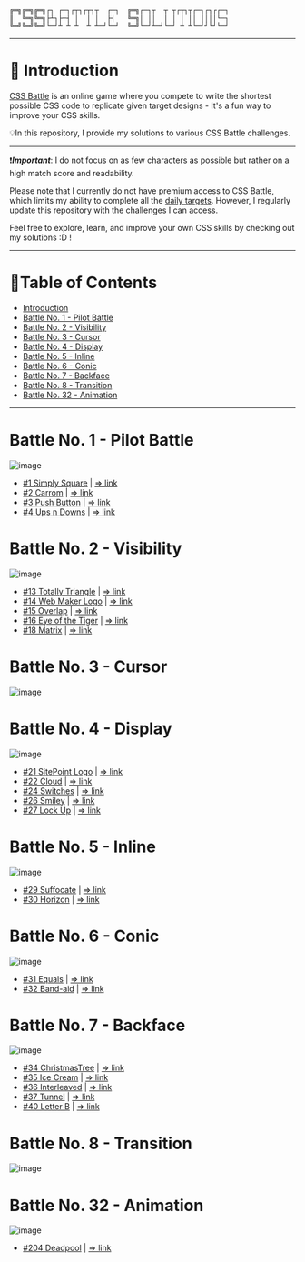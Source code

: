 ```
╔═╗╔═╗╔═╗┌┐ ┌─┐┌┬┐┌┬┐┬  ┌─┐  ╔═╗┌─┐┬  ┬ ┬┌┬┐┬┌─┐┌┐┌┌─┐
║  ╚═╗╚═╗├┴┐├─┤ │  │ │  ├┤   ╚═╗│ ││  │ │ │ ││ ││││└─┐
╚═╝╚═╝╚═╝└─┘┴ ┴ ┴  ┴ ┴─┘└─┘  ╚═╝└─┘┴─┘└─┘ ┴ ┴└─┘┘└┘└─┘
```
---

# 📖 Introduction
[CSS Battle](https://cssbattle.dev/) is an online game where you compete to write the shortest possible CSS code to replicate given target designs - It's a fun way to improve your CSS skills.

💡In this repository, I provide my solutions to various CSS Battle challenges.

---

❗***Important***: I do not focus on as few characters as possible but rather on a high match score and readability.

Please note that I currently do not have premium access to CSS Battle, which limits my ability to complete all the [daily targets](./Daily%20Targets/). However, I regularly update this repository with the challenges I can access.

Feel free to explore, learn, and improve your own CSS skills by checking out my solutions :D !

---

# 🧭Table of Contents

- [Introduction](#introduction)
- [Battle No. 1 - Pilot Battle](#battle-no-1---pilot-battle)
- [Battle No. 2 - Visibility](#battle-no-2---visibility)
- [Battle No. 3 - Cursor](#battle-no-3---cursor)
- [Battle No. 4 - Display](#battle-no-4---display)
- [Battle No. 5 - Inline](#battle-no-5---inline)
- [Battle No. 6 - Conic](#battle-no-6---conic)
- [Battle No. 7 - Backface](#battle-no-7---backface)
- [Battle No. 8 - Transition](#battle-no-8---transition)
- [Battle No. 32 - Animation](#battle-no-32---animation)

---

# Battle No. 1 - Pilot Battle

![image](https://github.com/user-attachments/assets/15b8c9f0-bef3-435b-bb26-b6e92c1507fa)
- [#1 Simply Square](./Monthly%20Targets/Battle-01-PilotBattle/01-SimplySquare.html) | [=> link](https://cssbattle.dev/play/1)
- [#2 Carrom](./Monthly%20Targets/Battle-01-PilotBattle/02-Carrom.html) | [=> link](https://cssbattle.dev/play/2)
- [#3 Push Button](./Monthly%20Targets/Battle-01-PilotBattle/03-PushButton.html) | [=> link](https://cssbattle.dev/play/3)
- [#4 Ups n Downs](./Monthly%20Targets/Battle-01-PilotBattle/04-UpsAndDowns.html) | [=> link](https://cssbattle.dev/play/4)

# Battle No. 2 - Visibility
![image](https://github.com/user-attachments/assets/5c7a0574-25b7-477c-b393-1e61327b8850)
- [#13 Totally Triangle](./Monthly%20Targets/Battle-02-Visibility/13-TotallyTriangle.html) | [=> link](https://cssbattle.dev/play/13)
- [#14 Web Maker Logo](./Monthly%20Targets/Battle-02-Visibility/14-WebMakerLogo.html) | [=> link](https://cssbattle.dev/play/14)
- [#15 Overlap](./Monthly%20Targets/Battle-02-Visibility/15-Overlap.html) | [=> link](https://cssbattle.dev/play/15)
- [#16 Eye of the Tiger](./Monthly%20Targets/Battle-02-Visibility/16-EyeOfTheTiger.html) | [=> link](https://cssbattle.dev/play/16)
- [#18 Matrix](./Monthly%20Targets/Battle-02-Visibility/18-Matrix.html) | [=> link](https://cssbattle.dev/play/18)

# Battle No. 3 - Cursor
![image](https://github.com/user-attachments/assets/a194fb72-ea95-447a-92f2-3dfd8b4d5bf4)

# Battle No. 4 - Display
![image](https://github.com/user-attachments/assets/b1b809dc-e39e-455a-996d-b09e2a05ebda)
- [#21 SitePoint Logo](./Monthly%20Targets/Battle-04-Display/21-SitePointLogo.html) | [=> link](https://cssbattle.dev/play/21)
- [#22 Cloud](./Monthly%20Targets/Battle-04-Display/22-Cloud.html) | [=> link](https://cssbattle.dev/play/22)
- [#24 Switches](./Monthly%20Targets/Battle-04-Display/24-Switches.html) | [=> link](https://cssbattle.dev/play/24)
- [#26 Smiley](./Monthly%20Targets/Battle-04-Display/26-Smiley.html) | [=> link](https://cssbattle.dev/play/26)
- [#27 Lock Up](./Monthly%20Targets/Battle-04-Display/27-LockUp.html) | [=> link](https://cssbattle.dev/play/27)

# Battle No. 5 - Inline
![image](https://github.com/user-attachments/assets/a4ca6e22-44ca-4b34-83a3-bb2c78f5f9c5)
- [#29 Suffocate](./Monthly%20Targets/Battle-05-Inline/29-Inline.html) | [=> link](https://cssbattle.dev/play/29)
- [#30 Horizon](./Monthly%20Targets/Battle-05-Inline/30-Horizon.html) | [=> link](https://cssbattle.dev/play/30)

# Battle No. 6 - Conic
![image](https://github.com/user-attachments/assets/c227392d-478b-44ba-af76-f25aac5d6488)
- [#31 Equals](./Monthly%20Targets/Battle-06-Conic/31-Equals.html) | [=> link](https://cssbattle.dev/play/31)
- [#32 Band-aid](./Monthly%20Targets/Battle-06-Conic/32-Band-aid.html) | [=> link](https://cssbattle.dev/play/32)

# Battle No. 7 - Backface
![image](https://github.com/user-attachments/assets/de631033-efd7-4975-9192-9e53a265da8e)
- [#34 ChristmasTree](./Monthly%20Targets/Battle-07-Backface/34-ChristmasTree.html) | [=> link](https://cssbattle.dev/play/34)
- [#35 Ice Cream](./Monthly%20Targets/Battle-07-Backface/35-IceCream.html) | [=> link](https://cssbattle.dev/play/35)
- [#36 Interleaved](./Monthly%20Targets/Battle-07-Backface/36-Interleaved.html) | [=> link](https://cssbattle.dev/play/36)
- [#37 Tunnel](./Monthly%20Targets/Battle-07-Backface/37-Tunnel.html) | [=> link](https://cssbattle.dev/play/37)
- [#40 Letter B](./Monthly%20Targets/Battle-07-Backface/40-LetterB.html) | [=> link](https://cssbattle.dev/play/40)

# Battle No. 8 - Transition
![image](https://github.com/user-attachments/assets/bfa067e6-18d5-4423-96ca-34e25bd1315f)

# Battle No. 32 - Animation
![image](https://github.com/user-attachments/assets/07099eb5-a495-4b78-82c2-cd3daf2d8d75)
- [#204 Deadpool](./Monthly%20Targets/Battle-32-Animation/204-Deadpool.html) | [=> link](https://cssbattle.dev/play/204)
